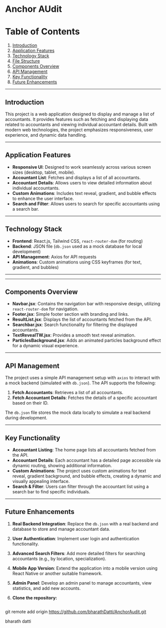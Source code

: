 # Anchor AUdit

# Table of Contents
1. [Introduction](#introduction)
2. [Application Features](#application-features)
3. [Technology Stack](#technology-stack)
4. [File Structure](#file-structure)
5. [Components Overview](#components-overview)
6. [API Management](#api-management)
7. [Key Functionality](#key-functionality)
8. [Future Enhancements](#future-enhancements)

---

## Introduction

This project is a web application designed to display and manage a list of accountants. It provides features such as fetching and displaying data related to accountants and viewing individual accountant details. Built with modern web technologies, the project emphasizes responsiveness, user experience, and dynamic data handling.

---

## Application Features

- **Responsive UI**: Designed to work seamlessly across various screen sizes (desktop, tablet, mobile).
- **Accountant List**: Fetches and displays a list of all accountants.
- **Accountant Details**: Allows users to view detailed information about individual accountants.
- **Custom Animations**: Includes text reveal, gradient, and bubble effects to enhance the user interface.
- **Search and Filter**: Allows users to search for specific accountants using a search bar.

---

## Technology Stack

- **Frontend**: React.js, Tailwind CSS, `react-router-dom` (for routing)
- **Backend**: JSON file (`db.json` used as a mock database for local development)
- **API Management**: Axios for API requests
- **Animations**: Custom animations using CSS keyframes (for text, gradient, and bubbles)

---

---

## Components Overview

- **Navbar.jsx**: Contains the navigation bar with responsive design, utilizing `react-router-dom` for navigation.
- **Footer.jsx**: Simple footer section with branding and links.
- **ResultList.jsx**: Displays the list of accountants fetched from the API.
- **Searchbar.jsx**: Search functionality for filtering the displayed accountants.
- **TextRevealTW.jsx**: Provides a smooth text reveal animation.
- **ParticlesBackground.jsx**: Adds an animated particles background effect for a dynamic visual experience.

---

## API Management

The project uses a simple API management setup with `axios` to interact with a mock backend (simulated with `db.json`). The API supports the following:

1. **Fetch Accountants**: Retrieves a list of all accountants.
2. **Fetch Accountant Details**: Fetches the details of a specific accountant based on their ID.

The `db.json` file stores the mock data locally to simulate a real backend during development.

---

## Key Functionality

- **Accountant Listing**: The home page lists all accountants fetched from the API.
- **Accountant Details**: Each accountant has a detailed page accessible via dynamic routing, showing additional information.
- **Custom Animations**: The project uses custom animations for text reveal, gradient background, and bubble effects, creating a dynamic and visually appealing interface.
- **Search & Filter**: Users can filter through the accountant list using a search bar to find specific individuals.

---

## Future Enhancements

1. **Real Backend Integration**: Replace the `db.json` with a real backend and database to store and manage accountant data.
2. **User Authentication**: Implement user login and authentication functionality.
3. **Advanced Search Filters**: Add more detailed filters for searching accountants (e.g., by location, specialization).
4. **Mobile App Version**: Extend the application into a mobile version using React Native or another suitable framework.
5. **Admin Panel**: Develop an admin panel to manage accountants, view statistics, and add new accounts.

1. **Clone the repository:**
   ```bash
   
 git remote add origin https://github.com/bharathDatti/AnchorAudit.git


bharath datti
